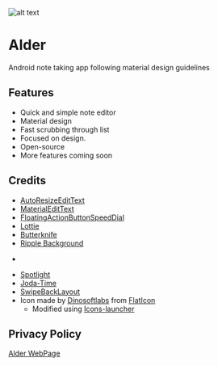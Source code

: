 ![alt text](https://github.com/KunaalKumar/Alder/blob/master/app/src/main/res/drawable/alder_icon.png?raw=true "Alder")
# Alder


Android note taking app following material design guidelines

## Features

*  Quick and simple note editor
*  Material design 
*  Fast scrubbing through list
*  Focused on design.
*  Open-source
*  More features coming soon

## Credits

* [AutoResizeEditText](https://github.com/victorminerva/AutoResizeEditText)
* [MaterialEditText](https://github.com/rengwuxian/MaterialEditText)
* [FloatingActionButtonSpeedDial](https://github.com/leinardi/FloatingActionButtonSpeedDial)
* [Lottie](https://github.com/airbnb/lottie-android)
* [Butterknife](http://jakewharton.github.io/butterknife/)
* [Ripple Background](https://github.com/skyfishjy/android-ripple-background)
* ~~~[Awesome Splash](https://github.com/ViksaaSkool/AwesomeSplash)~~~
* [Spotlight](https://github.com/TakuSemba/Spotlight)
* [Joda-Time](https://github.com/dlew/joda-time-android)
* [SwipeBackLayout](https://github.com/ikew0ng/SwipeBackLayout)
* Icon made by [Dinosoftlabs](https://www.flaticon.com/authors/dinosoftlabs) from [FlatIcon](www.flaticon.com)
  * Modified using [Icons-launcher](https://romannurik.github.io/AndroidAssetStudio/icons-launcher.html)

## Privacy Policy
[Alder WebPage](http://www.sites.google.com/ashiana.com/alder)
